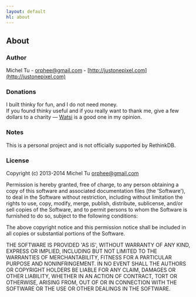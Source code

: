 ```yaml
---
layout: default
hl: about
---
```


## About

### Author

Michel Tu - [orphee@gmail.com](orphee@gmail.com) - [http://justonepixel.com](http://justonepixel.com)


### Donations

I built thinky for fun, and I do not need money.   
If you found thinky useful and if you really want to thank me, give a few dollars to a
charity &mdash; [Watsi](http://watsi.org) is a good one in my opinion.


### Notes
This is a personal project and is not officially supported by RethinkDB.


### License
Copyright (c) 2013-2014 Michel Tu [orphee@gmail.com](orphee@gmail.com)

Permission is hereby granted, free of charge, to any person obtaining a copy of this
software and associated documentation files (the 'Software'), to deal in the Software
without restriction, including without limitation the rights to use, copy, modify, merge,
publish, distribute, sublicense, and/or sell copies of the Software, and to permit
persons to whom the Software is furnished to do so, subject to the following conditions:

The above copyright notice and this permission notice shall be included in all copies or
substantial portions of the Software.

THE SOFTWARE IS PROVIDED 'AS IS', WITHOUT WARRANTY OF ANY KIND, EXPRESS OR IMPLIED,
INCLUDING BUT NOT LIMITED TO THE WARRANTIES OF MERCHANTABILITY, FITNESS FOR A PARTICULAR
PURPOSE AND NONINFRINGEMENT. IN NO EVENT SHALL THE AUTHORS OR COPYRIGHT HOLDERS BE LIABLE
FOR ANY CLAIM, DAMAGES OR OTHER LIABILITY, WHETHER IN AN ACTION OF CONTRACT, TORT OR
OTHERWISE, ARISING FROM, OUT OF OR IN CONNECTION WITH THE SOFTWARE OR THE USE OR OTHER
DEALINGS IN THE SOFTWARE.

